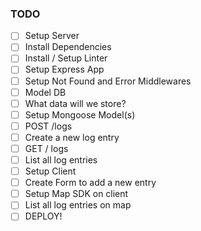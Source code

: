 ### TODO

- [ ] Setup Server
- [ ] Install Dependencies
- [ ] Install / Setup Linter
- [ ] Setup Express App
- [ ] Setup Not Found and Error Middlewares
- [ ] Model DB
- [ ] What data will we store?
- [ ] Setup Mongoose Model(s)
- [ ] POST /logs
- [ ] Create a new log entry
- [ ] GET / logs
- [ ] List all log entries
- [ ] Setup Client
- [ ] Create Form to add a new entry
- [ ] Setup Map SDK on client
- [ ] List all log entries on map
- [ ] DEPLOY!
